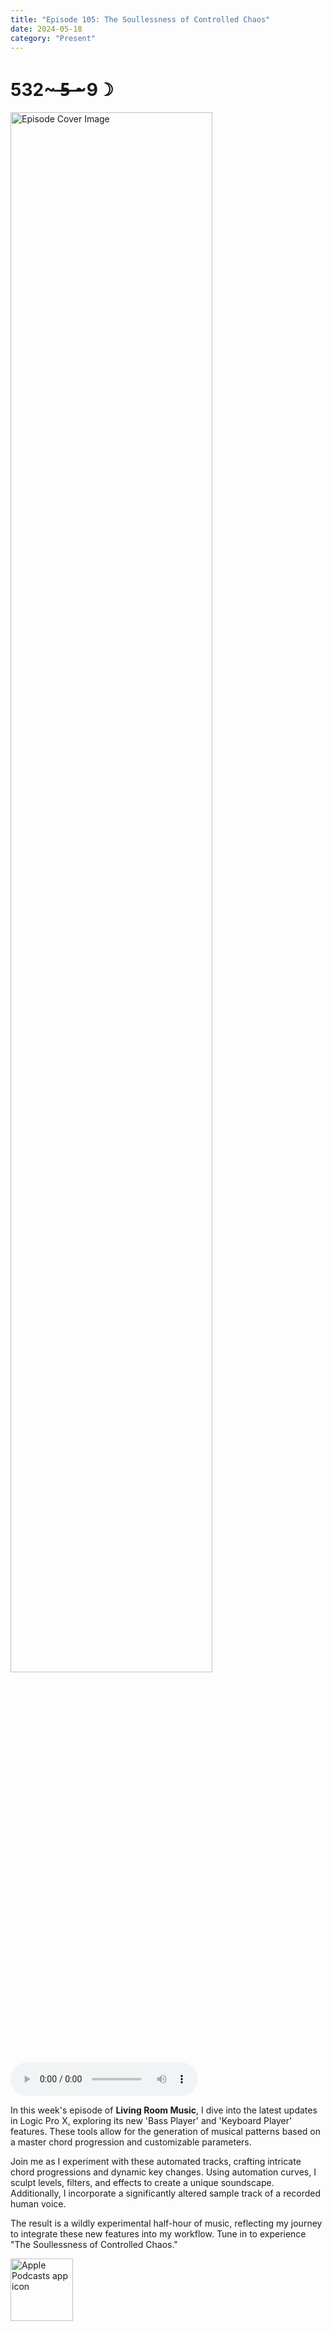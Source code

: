 ```yaml
---
title: "Episode 105: The Soullessness of Controlled Chaos"
date: 2024-05-18
category: "Present"
---
```

# 532~ ̶5̶ ̶~9☽
<img src="https://artwork.captivate.fm/fa03b8e7-774b-4edd-a314-da1e6196082f/evHnA5a-gDqxezbv640eHejN.jpg" alt="Episode Cover Image" width=80%/>
<audio controls>
  <source src="https://podcasts.captivate.fm/media/25d116b8-37f5-479e-93b1-8bba7f3f3cc9/Episode-105.mp3" type="audio/mpeg">
  Your browser does not support the audio element.
</audio>

<p>In this week's episode of <strong>Living Room Music</strong>, I dive into the latest updates in Logic Pro X, exploring its new 'Bass Player' and 'Keyboard Player' features. These tools allow for the generation of musical patterns based on a master chord progression and customizable parameters.</p><p>Join me as I experiment with these automated tracks, crafting intricate chord progressions and dynamic key changes. Using automation curves, I sculpt levels, filters, and effects to create a unique soundscape. Additionally, I incorporate a significantly altered sample track of a recorded human voice.</p><p>The result is a wildly experimental half-hour of music, reflecting my journey to integrate these new features into my workflow. Tune in to experience "The Soullessness of Controlled Chaos."</p>

<a href="https://podcasts.apple.com/us/podcast/living-room-music/id1608791560?tscg=30200&itsct=podcast_box_appicon&ls=1&mttnsubad=1608791560" style="display: inline-block;"><img src="https://toolbox.marketingtools.apple.com/api/v2/badges/app-icon-podcasts/standard/en-us" alt="Apple Podcasts app icon" style="width: 100px; height: 100px; vertical-align: middle; object-fit: contain;" /></a>
    